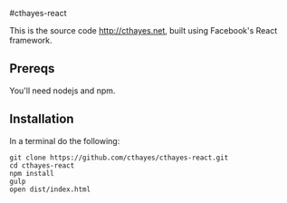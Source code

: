 #cthayes-react

This is the source code http://cthayes.net, built using Facebook's React framework.

## Prereqs

You'll need nodejs and npm.

## Installation
In a terminal do the following:

```
git clone https://github.com/cthayes/cthayes-react.git
cd cthayes-react
npm install
gulp
open dist/index.html
```


